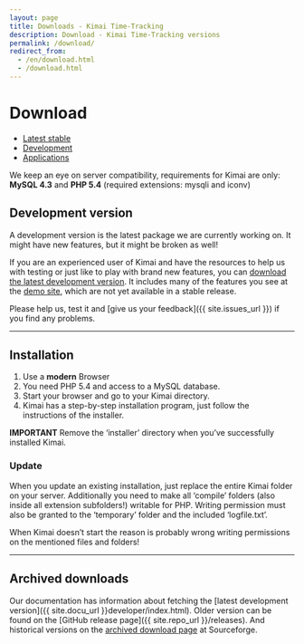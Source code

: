 ```yaml
---
layout: page
title: Downloads - Kimai Time-Tracking
description: Download - Kimai Time-Tracking versions
permalink: /download/
redirect_from:
  - /en/download.html
  - /download.html
---
```


# Download

<ul class="actions">
    <li><a href="{{ site.kimai_v2_repo }}{{ site.kimai_v2_latest }}" class="button special icon fa-download">Latest stable</a></li>
    <li><a href="{{ site.kimai_v2_repo }}/zipball/develop" class="button icon fa-download">Development</a></li>
    <li><a href="/apps/" class="button icon fa-archive">Applications</a></li>
</ul>

We keep an eye on server compatibility, requirements for Kimai are only:
<br/>**MySQL 4.3** and **PHP 5.4** (required extensions: mysqli and iconv)

## Development version

A development version is the latest package we are currently working on.
It might have new features, but it might be broken as well!

If you are an experienced user of Kimai and have the resources to help us with testing or just like to play with brand new features,
you can [download the latest development version](https://github.com/kimai/kimai/zipball/develop).
It includes many of the features you see at the [demo site](/demo/), which are not yet available in a stable release.

Please help us, test it and [give us your feedback]({{ site.issues_url }}) if you find any problems.

* * *

## Installation

1.  Use a **modern** Browser
2.  You need PHP 5.4 and access to a MySQL database.
3.  Start your browser and go to your Kimai directory.
4.  Kimai has a step-by-step installation program, just follow the instructions of the installer.

**IMPORTANT** Remove the ‘installer’ directory when you’ve successfully installed Kimai.

### Update

When you update an existing installation, just replace the entire Kimai folder on your server. Additionally you need to make all ‘compile’ folders (also inside all extension subfolders!) writable for PHP. Writing permission must also be granted to the ‘temporary’ folder and the included ‘logfile.txt’.

When Kimai doesn’t start the reason is probably wrong writing permissions on the mentioned files and folders!

* * *

## Archived downloads

Our documentation has information about fetching the [latest development version]({{ site.docu_url }}developer/index.html). 
Older version can be found on the [GitHub release page]({{ site.repo_url }}/releases). 
And historical versions on the [archived download page](https://sourceforge.net/projects/kimai/files/) at Sourceforge.
